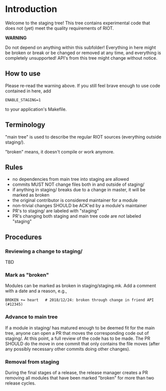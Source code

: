 # Introduction

Welcome to the staging tree!
This tree contains experimental code that does not (yet) meet the quality
requirements of RIOT.

**WARNING**

Do not depend on anything within this subfolder!  Everything in here might be
broken or break or be changed or removed at any time, and everything is
completely unsupported! API's from this tree might change without notice.

## How to use

Please re-read the warning above.
If you still feel brave enough to use code contained in here, add

    ENABLE_STAGING=1

to your application's Makefile.

## Terminology

"main tree" is used to describe the regular RIOT sources (everything outside
staging/).

"broken" means, it doesn't compile or work anymore.

## Rules

- no dependencies from main tree into staging are allowed
- commits MUST NOT change files both in and outside of staging/
- if anything in staging/ breaks due to a change in master, it will be marked
  as broken
- the original contributor is considered maintainer for a module
- non-trivial changes SHOULD be ACK'ed by a module's maintainer
- PR's to staging/ are labeled with "staging"
- PR's changing both staging and main tree code are *not* labeled "staging"

## Procedures

### Reviewing a change to staging/

TBD

### Mark as "broken"

Modules can be marked as broken in staging/staging.mk.
Add a comment with a date and a reason, e.g.,

    BROKEN += heart   # 2018/12/24: broken through change in friend API (#12345)

### Advance to main tree

If a module in staging/ has matured enough to be deemed fit for the main tree,
anyone can open a PR that moves the corresponding code out of staging/. At this
point, a full review of the code has to be made.
The PR SHOULD do the move in one commit that only contains the file moves
(after any possibly necessary other commits doing other changes).

### Removal from staging

During the final stages of a release, the release manager creates a PR removing
all modules that have been marked "broken" for more than two release cycles.
